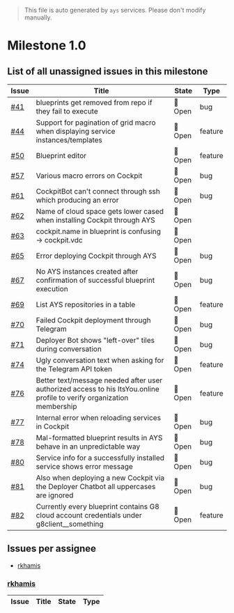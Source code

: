 > This file is auto generated by `ays` services. Please don't modify manually.

# Milestone 1.0

## List of all unassigned issues in this milestone

|Issue|Title|State|Type|
|-----|-----|-----|---|
|[#41](https://github.com/jumpscale/jscockpit/issues/41)|blueprints get removed from repo if they fail to execute|:red_circle: Open|bug|
|[#44](https://github.com/jumpscale/jscockpit/issues/44)|Support for pagination of grid macro when displaying service instances/templates|:red_circle: Open|feature|
|[#50](https://github.com/jumpscale/jscockpit/issues/50)|Blueprint editor|:red_circle: Open|feature|
|[#57](https://github.com/jumpscale/jscockpit/issues/57)|Various macro errors on Cockpit|:red_circle: Open|bug|
|[#61](https://github.com/jumpscale/jscockpit/issues/61)|CockpitBot can't connect through ssh which producing an error|:red_circle: Open|bug|
|[#62](https://github.com/jumpscale/jscockpit/issues/62)|Name of cloud space gets lower cased when installing Cockpit through AYS|:red_circle: Open||
|[#63](https://github.com/jumpscale/jscockpit/issues/63)|cockpit.name in blueprint is confusing -> cockpit.vdc|:red_circle: Open||
|[#65](https://github.com/jumpscale/jscockpit/issues/65)|Error deploying Cockpit through AYS|:red_circle: Open|bug|
|[#67](https://github.com/jumpscale/jscockpit/issues/67)|No AYS instances created after confirmation of successful blueprint execution|:red_circle: Open|bug|
|[#69](https://github.com/jumpscale/jscockpit/issues/69)|List AYS repositories in a table|:red_circle: Open|feature|
|[#70](https://github.com/jumpscale/jscockpit/issues/70)|Failed Cockpit deployment through Telegram|:red_circle: Open|bug|
|[#71](https://github.com/jumpscale/jscockpit/issues/71)|Deployer Bot shows "left-over" tiles during conversation|:red_circle: Open|bug|
|[#74](https://github.com/jumpscale/jscockpit/issues/74)|Ugly conversation text when asking for the Telegram API token |:red_circle: Open|feature|
|[#76](https://github.com/jumpscale/jscockpit/issues/76)|Better text/message needed after user authorized access to his ItsYou.online profile to verify organization membership|:red_circle: Open|feature|
|[#77](https://github.com/jumpscale/jscockpit/issues/77)|Internal error when reloading services in Cockpit|:red_circle: Open|bug|
|[#78](https://github.com/jumpscale/jscockpit/issues/78)|Mal-formatted blueprint results in AYS behave in an unpredictable way|:red_circle: Open|bug|
|[#80](https://github.com/jumpscale/jscockpit/issues/80)|Service info for a successfully installed service shows error message|:red_circle: Open|bug|
|[#81](https://github.com/jumpscale/jscockpit/issues/81)|Also when deploying a new Cockpit via the Deployer Chatbot all uppercases are ignored|:red_circle: Open|bug|
|[#82](https://github.com/jumpscale/jscockpit/issues/82)|Currently every blueprint contains G8 cloud account credentials under g8client__something|:red_circle: Open|feature|


## Issues per assignee
- [rkhamis](#rkhamis)



### [rkhamis](https://github.com/rkhamis)

|Issue|Title|State|Type|
|-----|-----|-----|----|

